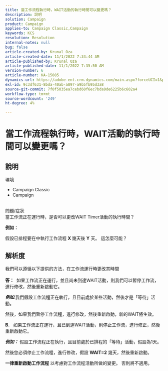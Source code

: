 ```yaml
---
title: 當工作流程執行時，WAIT活動的執行時間可以變更嗎？
description: 說明
solution: Campaign
product: Campaign
applies-to: Campaign Classic,Campaign
keywords: KCS
resolution: Resolution
internal-notes: null
bug: false
article-created-by: Krunal Oza
article-created-date: 11/1/2022 7:34:44 AM
article-published-by: Krunal Oza
article-published-date: 11/1/2022 7:35:50 AM
version-number: 6
article-number: KA-15085
dynamics-url: https://adobe-ent.crm.dynamics.com/main.aspx?forceUCI=1&pagetype=entityrecord&etn=knowledgearticle&id=be7170a5-b759-ed11-9561-6045bd0067ea
exl-id: 9c3df631-8bda-40ab-a897-a9b5fb95d3a8
source-git-commit: 7f0f5035ea7cebd60f6ec7bda9de6225b6c602a4
workflow-type: tm+mt
source-wordcount: '249'
ht-degree: 4%

---
```


# 當工作流程執行時，WAIT活動的執行時間可以變更嗎？

## 說明

環境<br>
- Campaign Classic
- Campaign



<br>問題/症狀<br>
當工作流正在運行時，是否可以更改WAIT Timer活動的執行時間？

<b>例如︰</b>

假設已排程要在中執行工作流程 <b>X </b>幾天後 <b>Y</b> 天。 這怎麼可能？


## 解析度

我們可以遵循以下提供的方法，在工作流運行時更改其時間<br><br>
<b>答：</b>  如果工作流正在運行，並且尚未到達WAIT活動，則我們可以暫停工作流，進行修改，然後重新啟動它。

<b>*例如</b>*:我們假設工作流程正在執行，且目前處於某些活動，然後才是「等待」活動。

然後，如果我們暫停工作流程，進行修改，然後重新啟動，新的WAIT將生效。

<b>B.</b>   如果工作流正在運行，且已到達WAIT活動，則停止工作流，進行修正，然後重新啟動它。

<b>*例如：</b>* 假設工作流程正在執行，且目前處於已排程的「等待」活動，假設為1天。

然後您必須停止工作流程，進行修改，假設 <b>WAIT=2</b> 幾天，然後重新啟動。

<b>一律重新啟動工作流程</b> 以考慮對工作流程活動所做的變更。 否則將不適用。
